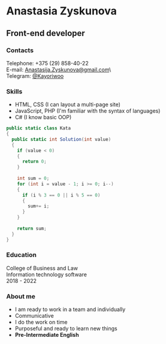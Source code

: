 # Anastasia Zyskunova
## Front-end developer

### Contacts
Telephone: +375 (29) 858-40-22\
E-mail: Anastasija.Zyskunova@gmail.com\  
Telegram: [@Kayoriwoo](https://t.me/Kayoriwoo)
### Skills
* HTML, CSS (I can layout a multi-page site)
* JavaScript, PHP (I'm familiar with the syntax of languages)
* C# (I know basic OOP)
```C#
public static class Kata
{
  public static int Solution(int value)
  {
    if (value < 0)
    {
      return 0;
    }
    
    int sum = 0;
    for (int i = value - 1; i >= 0; i--) 
    {
      if (i % 3 == 0 || i % 5 == 0)
      {
        sum+= i;
      }
    }
    
    return sum;
  }
} 
```
### Education
College of Business and Law\
Information technology software\
2018 - 2022

### About me
* I am ready to work in a team and individually
* Communicative
* I do the work on time
* Purposeful and ready to learn new things
* **Pre-Intermediate English** 



